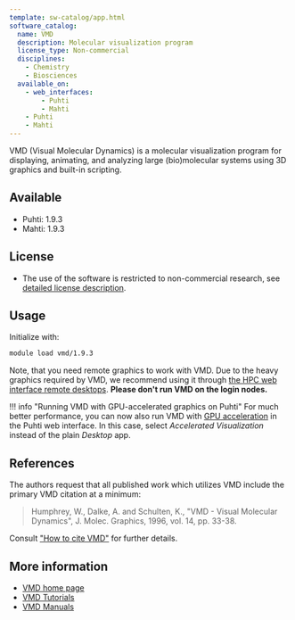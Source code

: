 ```yaml
---
template: sw-catalog/app.html
software_catalog:
  name: VMD
  description: Molecular visualization program
  license_type: Non-commercial
  disciplines:
    - Chemistry
    - Biosciences
  available_on:
    - web_interfaces:
        - Puhti
        - Mahti
    - Puhti
    - Mahti
---
```


VMD (Visual Molecular Dynamics) is a molecular visualization program for
displaying, animating, and analyzing large (bio)molecular systems using 3D
graphics and built-in scripting.

## Available

- Puhti: 1.9.3
- Mahti: 1.9.3

## License

- The use of the software is restricted to non-commercial research, see
  [detailed license description](https://www.ks.uiuc.edu/Research/vmd/current/LICENSE.html).

## Usage

Initialize with:

```bash
module load vmd/1.9.3 
```

Note, that you need remote graphics to work with VMD. Due to the heavy graphics
required by VMD, we recommend using it through
[the HPC web interface remote desktops](../computing/webinterface/desktop.md).
**Please don't run VMD on the login nodes.**

!!! info "Running VMD with GPU-accelerated graphics on Puhti"
    For much better performance, you can now also run VMD with
    [GPU acceleration](../computing/webinterface/accelerated-visualization.md)
    in the Puhti web interface. In this case, select
    _Accelerated Visualization_ instead of the plain _Desktop_ app.

## References

The authors request that all published work which utilizes VMD include the
primary VMD citation at a minimum:

> Humphrey, W., Dalke, A. and Schulten, K., "VMD - Visual Molecular Dynamics",
  J. Molec. Graphics, 1996, vol. 14, pp. 33-38. 

Consult
["How to cite VMD"](https://www.ks.uiuc.edu/Research/vmd/allversions/cite.html)
for further details.

## More information

- [VMD home page](http://www.ks.uiuc.edu/Research/vmd/)
- [VMD Tutorials](http://www.ks.uiuc.edu/Research/vmd/current/docs.html#tutorials)
- [VMD Manuals](http://www.ks.uiuc.edu/Research/vmd/current/docs.html)  
